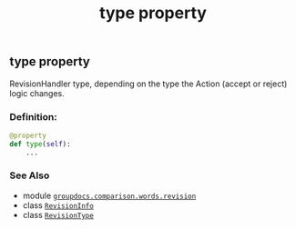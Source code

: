 ﻿---
title: type property
second_title: GroupDocs.Comparison for Python via .NET API References
description: 
type: docs
url: /python-net/groupdocs.comparison.words.revision/revisioninfo/type/
is_root: false
weight: 60
---

## type property


RevisionHandler type, depending on the type the Action (accept or reject) logic changes.
### Definition:
```python
@property
def type(self):
    ...
```

### See Also
* module [`groupdocs.comparison.words.revision`](../../)
* class [`RevisionInfo`](/comparison/python-net/groupdocs.comparison.words.revision/revisioninfo)
* class [`RevisionType`](/comparison/python-net/groupdocs.comparison.words.revision/revisiontype)
